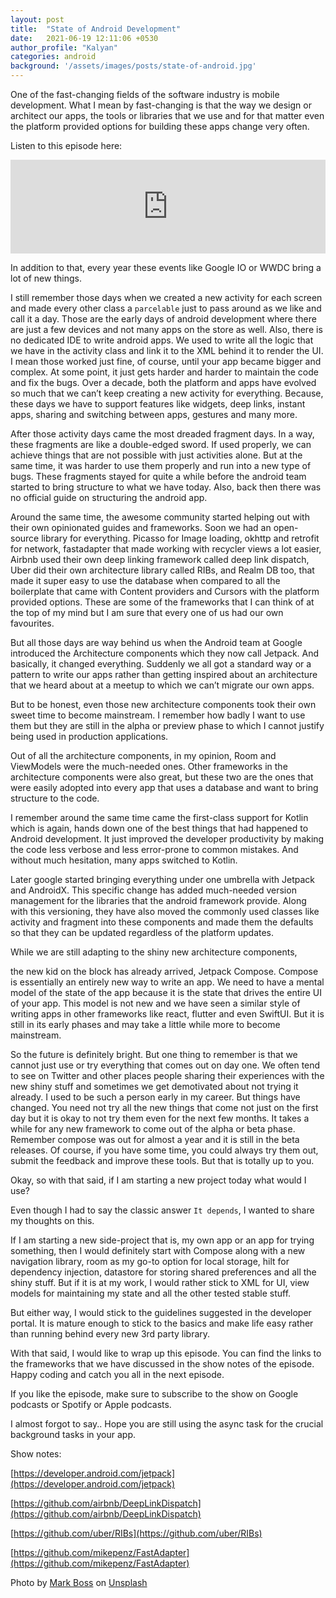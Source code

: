 ```yaml
---
layout: post
title:  "State of Android Development"
date:   2021-06-19 12:11:06 +0530
author_profile: "Kalyan"
categories: android
background: '/assets/images/posts/state-of-android.jpg'
---
```

One of the fast-changing fields of the software industry is mobile development. What I mean by fast-changing is that the way we design or architect our apps, the tools or libraries that we use and for that matter even the platform provided options for building these apps change very often.

Listen to this episode here:
<iframe src="https://anchor.fm/reactivity/embed/episodes/State-of-Android-Development-e12m3ec" width="100%" frameborder="0" scrolling="no"></iframe>

In addition to that, every year these events like Google IO or WWDC bring a lot of new things.

I still remember those days when we created a new activity for each screen and made every other class a `parcelable` just to pass around as we like and call it a day. Those are the early days of android development where there are just a few devices and not many apps on the store as well. Also, there is no dedicated IDE to write android apps. We used to write all the logic that we have in the activity class and link it to the XML behind it to render the UI. I mean those worked just fine, of course, until your app became bigger and complex. At some point, it just gets harder and harder to maintain the code and fix the bugs. Over a decade, both the platform and apps have evolved so much that we can’t keep creating a new activity for everything. Because, these days we have to support features like widgets, deep links, instant apps, sharing and switching between apps, gestures and many more.

After those activity days came the most dreaded fragment days. In a way, these fragments are like a double-edged sword. If used properly, we can achieve things that are not possible with just activities alone. But at the same time, it was harder to use them properly and run into a new type of bugs. These fragments stayed for quite a while before the android team started to bring structure to what we have today. Also, back then there was no official guide on structuring the android app.

Around the same time, the awesome community started helping out with their own opinionated guides and frameworks. Soon we had an open-source library for everything. Picasso for Image loading, okhttp and retrofit for network, fastadapter that made working with recycler views a lot easier, Airbnb used their own deep linking framework called deep link dispatch, Uber did their own architecture library called RIBs, and Realm DB too, that made it super easy to use the database when compared to all the boilerplate that came with Content providers and Cursors with the platform provided options. These are some of the frameworks that I can think of at the top of my mind but I am sure that every one of us had our own favourites.

But all those days are way behind us when the Android team at Google introduced the Architecture components which they now call Jetpack. And basically, it changed everything. Suddenly we all got a standard way or a pattern to write our apps rather than getting inspired about an architecture that we heard about at a meetup to which we can’t migrate our own apps.

But to be honest, even those new architecture components took their own sweet time to become mainstream. I remember how badly I want to use them but they are still in the alpha or preview phase to which I cannot justify being used in production applications.

Out of all the architecture components, in my opinion, Room and ViewModels were the much-needed ones. Other frameworks in the architecture components were also great, but these two are the ones that were easily adopted into every app that uses a database and want to bring structure to the code.

I remember around the same time came the first-class support for Kotlin which is again, hands down one of the best things that had happened to Android development. It just improved the developer productivity by making the code less verbose and less error-prone to common mistakes. And without much hesitation, many apps switched to Kotlin.

Later google started bringing everything under one umbrella with Jetpack and AndroidX. This specific change has added much-needed version management for the libraries that the android framework provide. Along with this versioning, they have also moved the commonly used classes like activity and fragment into these components and made them the defaults so that they can be updated regardless of the platform updates.

While we are still adapting to the shiny new architecture components,

the new kid on the block has already arrived, Jetpack Compose. Compose is essentially an entirely new way to write an app. We need to have a mental model of the state of the app because it is the state that drives the entire UI of your app. This model is not new and we have seen a similar style of writing apps in other frameworks like react, flutter and even SwiftUI. But it is still in its early phases and may take a little while more to become mainstream.

So the future is definitely bright. But one thing to remember is that we cannot just use or try everything that comes out on day one. We often tend to see on Twitter and other places people sharing their experiences with the new shiny stuff and sometimes we get demotivated about not trying it already. I used to be such a person early in my career. But things have changed. You need not try all the new things that come not just on the first day but it is okay to not try them even for the next few months. It takes a while for any new framework to come out of the alpha or beta phase. Remember compose was out for almost a year and it is still in the beta releases. Of course, if you have some time, you could always try them out, submit the feedback and improve these tools. But that is totally up to you.

Okay, so with that said, if I am starting a new project today what would I use?

Even though I had to say the classic answer `It depends`, I wanted to share my thoughts on this.

If I am starting a new side-project that is, my own app or an app for trying something, then I would definitely start with Compose along with a new navigation library, room as my go-to option for local storage, hilt for dependency injection, datastore for storing shared preferences and all the shiny stuff. But if it is at my work, I would rather stick to XML for UI, view models for maintaining my state and all the other tested stable stuff.

But either way, I would stick to the guidelines suggested in the developer portal. It is mature enough to stick to the basics and make life easy rather than running behind every new 3rd party library.

With that said, I would like to wrap up this episode. You can find the links to the frameworks that we have discussed in the show notes of the episode. Happy coding and catch you all in the next episode.

If you like the episode, make sure to subscribe to the show on Google podcasts or Spotify or Apple podcasts.

I almost forgot to say.. Hope you are still using the async task for the crucial background tasks in your app.

Show notes:

[https://developer.android.com/jetpack](https://developer.android.com/jetpack)

[https://github.com/airbnb/DeepLinkDispatch](https://github.com/airbnb/DeepLinkDispatch)

[https://github.com/uber/RIBs](https://github.com/uber/RIBs)

[https://github.com/mikepenz/FastAdapter](https://github.com/mikepenz/FastAdapter)

Photo by <a href="https://unsplash.com/@vork?utm_source=unsplash&utm_medium=referral&utm_content=creditCopyText">Mark Boss</a> on <a href="https://unsplash.com/s/photos/android?utm_source=unsplash&utm_medium=referral&utm_content=creditCopyText">Unsplash</a>
  